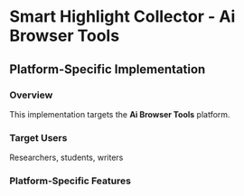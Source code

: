 # Smart Highlight Collector - Ai Browser Tools

## Platform-Specific Implementation

### Overview
This implementation targets the **Ai Browser Tools** platform.

### Target Users
Researchers, students, writers

### Platform-Specific Features
